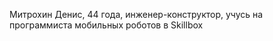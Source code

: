 Митрохин Денис, 44 года, инженер-конструктор, учусь на программиста мобильных роботов в Skillbox
<!---
Maveric190/Maveric190 is a ✨ special ✨ repository because its `README.md` (this file) appears on your GitHub profile.
You can click the Preview link to take a look at your changes.
--->
